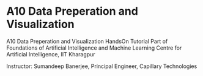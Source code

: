 # A10 Data Preperation and Visualization
A10 Data Preperation and Visualization HandsOn Tutorial
Part of Foundations of Artificial  Intelligence and Machine Learning
Centre for Artificial Intelligence, IIT Kharagpur

Instructor: Sumandeep Banerjee, Principal Engineer, Capillary Technologies

